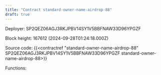 ```yaml
---
title: "Contract standard-owner-name-airdrop-88"
draft: true
---
```

Deployer: SP2QEZ06AGJ3RKJPBV14SY1V5BBFNAW33D96YPGZF


 



Block height: 167612 (2024-09-28T01:24:18.000Z)

Source code: {{<contractref "standard-owner-name-airdrop-88" SP2QEZ06AGJ3RKJPBV14SY1V5BBFNAW33D96YPGZF standard-owner-name-airdrop-88>}}

Functions:


